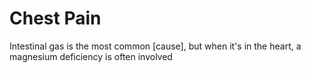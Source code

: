 # Chest Pain

Intestinal gas is the most common [cause], but when it's in the heart, a magnesium deficiency is often involved
